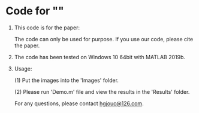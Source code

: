 # Code for ""

1. This code is for the paper: 

   
   
   The code can only be used for  purpose. If you use our code, please cite the paper.

3. The code has been tested on Windows 10 64bit with MATLAB 2019b. 

4. Usage:

   (1) Put the images into the 'Images' folder.

   (2) Please run 'Demo.m' file and view the results in the 'Results' folder.
   
   For any questions, please contact hgjouc@126.com.
